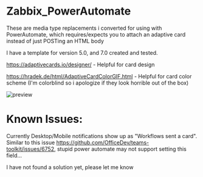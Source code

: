 # Zabbix_PowerAutomate

These are media type replacements i converted for using with PowerAutomate, which requires/expects you to attach an adaptive card instead of just POSTing an HTML body

I have a template for version 5.0, and 7.0 created and tested.

https://adaptivecards.io/designer/ - Helpful for card design

https://hradek.de/html/AdaptiveCardColorGIF.html - Helpful for card color scheme (I'm colorblind so i apologize if they look horrible out of the box)

![preview](https://i.imgur.com/oGcv5zB.png)


# Known Issues:

Currently Desktop/Mobile notifications show up as "Workflows sent a card". Similar to this issue https://github.com/OfficeDev/teams-toolkit/issues/6752, stupid power automate may not support setting this field...

I have not found a solution yet, please let me know
